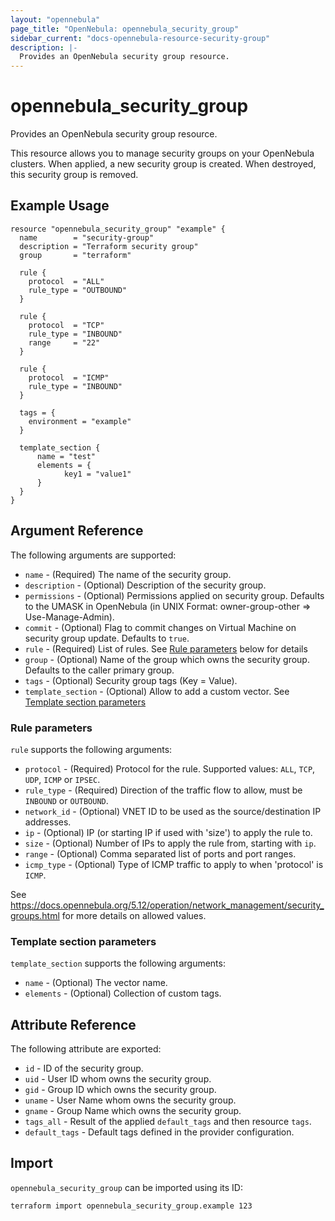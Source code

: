 ```yaml
---
layout: "opennebula"
page_title: "OpenNebula: opennebula_security_group"
sidebar_current: "docs-opennebula-resource-security-group"
description: |-
  Provides an OpenNebula security group resource.
---
```


# opennebula_security_group

Provides an OpenNebula security group resource.

This resource allows you to manage security groups on your OpenNebula clusters. When applied,
a new security group is created. When destroyed, this security group is removed.

## Example Usage

```hcl
resource "opennebula_security_group" "example" {
  name        = "security-group"
  description = "Terraform security group"
  group       = "terraform"

  rule {
    protocol  = "ALL"
    rule_type = "OUTBOUND"
  }

  rule {
    protocol  = "TCP"
    rule_type = "INBOUND"
    range     = "22"
  }

  rule {
    protocol  = "ICMP"
    rule_type = "INBOUND"
  }

  tags = {
    environment = "example"
  }

  template_section {
	  name = "test"
	  elements = {
		    key1 = "value1"
	  }
  }
}
```

## Argument Reference

The following arguments are supported:

* `name` - (Required) The name of the security group.
* `description` - (Optional) Description of the security group.
* `permissions` - (Optional) Permissions applied on security group. Defaults to the UMASK in OpenNebula (in UNIX Format: owner-group-other => Use-Manage-Admin).
* `commit` - (Optional) Flag to commit changes on Virtual Machine on security group update. Defaults to `true`.
* `rule` - (Required) List of rules. See [Rule parameters](#rule-parameters) below for details
* `group` - (Optional) Name of the group which owns the security group. Defaults to the caller primary group.
* `tags` - (Optional) Security group tags (Key = Value).
* `template_section` - (Optional) Allow to add a custom vector. See [Template section parameters](#template-section-parameters)

### Rule parameters

`rule` supports the following arguments:

* `protocol` - (Required) Protocol for the rule. Supported values: `ALL`, `TCP`, `UDP`, `ICMP` or `IPSEC`.
* `rule_type` - (Required) Direction of the traffic flow to allow, must be `INBOUND` or `OUTBOUND`.
* `network_id` - (Optional) VNET ID to be used as the source/destination IP addresses.
* `ip` - (Optional) IP (or starting IP if used with 'size') to apply the rule to.
* `size` - (Optional) Number of IPs to apply the rule from, starting with `ip`.
* `range` - (Optional) Comma separated list of ports and port ranges.
* `icmp_type` - (Optional) Type of ICMP traffic to apply to when 'protocol' is `ICMP`.

See <https://docs.opennebula.org/5.12/operation/network_management/security_groups.html> for more details on allowed values.

### Template section parameters

`template_section` supports the following arguments:

* `name` - (Optional) The vector name.
* `elements` - (Optional) Collection of custom tags.

## Attribute Reference

The following attribute are exported:

* `id` - ID of the security group.
* `uid` - User ID whom owns the security group.
* `gid` - Group ID which owns the security group.
* `uname` - User Name whom owns the security group.
* `gname` - Group Name which owns the security group.
* `tags_all` - Result of the applied `default_tags` and then resource `tags`.
* `default_tags` - Default tags defined in the provider configuration.

## Import

`opennebula_security_group` can be imported using its ID:

```shell
terraform import opennebula_security_group.example 123
```
